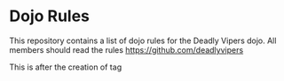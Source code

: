 Dojo Rules
==========

This repository contains a list of dojo rules for the Deadly Vipers dojo.
All members should read the rules https://github.com/deadlyvipers


This is after the creation of tag
